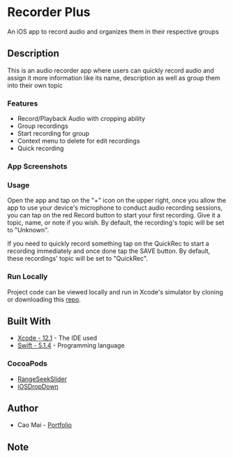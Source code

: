 # Recorder Plus
An iOS app to record audio and organizes them in their respective groups

## Description
This is an audio recorder app where users can quickly record audio and assign it more information like its name, description as well as group them into their own topic

### Features
* Record/Playback Audio with cropping ability
* Group recordings
* Start recording for group
* Context menu to delete for edit recordings
* Quick recording

### App Screenshots


### Usage
Open the app and tap on the "+" icon on the upper right, once you allow the app to use your device's microphone to conduct audio recording sessions, you can tap on the red Record button to start your first recording. Give it a topic, name, or note if you wish. By default, the recording's topic will be set to "Unknown".

If you need to quickly record something tap on the QuickRec to start a recording immediately and once done tap the SAVE button. By default, these recordings' topic will be set to "QuickRec".

### Run Locally
Project code can be viewed locally and run in Xcode's simulator by cloning or downloading this [repo](https://github.com/caocmai/Recorder-Plus).

## Built With
* [Xcode - 12.1](https://developer.apple.com/xcode/) - The IDE used
* [Swift - 5.1.4](https://developer.apple.com/swift/) - Programming language

### CocoaPods
* [RangeSeekSlider](https://github.com/WorldDownTown/RangeSeekSlider)
* [iOSDropDown](https://cocoapods.org/pods/iOSDropDown)

## Author
* Cao Mai - [Portfolio](https://www.makeschool.com/portfolio/Cao-Mai)

## Note
